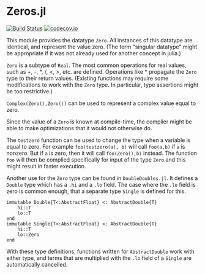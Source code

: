 # Zeros.jl

[![Build Status](https://travis-ci.org/perrutquist/Zeros.jl.svg?branch=master)](https://travis-ci.org/perrutquist/Zeros.jl)
[![codecov.io](http://codecov.io/github/perrutquist/Zeros.jl/coverage.svg?branch=master)](http://codecov.io/github/perrutquist/Zeros.jl?branch=master)

This module provides the datatype `Zero`. All instances of this datatype are identical, and represent the value zero. (The term "singular datatype" might be appropriate if it was not already used for another concept in julia.)

`Zero` is a subtype of `Real`. The most common operations for real values, such as +, -, \*, /, <, >, etc. are defined. Operations like * propagate the `Zero` type to their return values.
(Existing functions may require some modifications to work with the `Zero` type. In particular, type assertions might be too restrictive.)

`Complex(Zero(),Zero())` can be used to represent a complex value equal to zero.

Since the value of a `Zero` is known at compile-time, the complier might be able to make optimizations that it would not otherwise do.

The `testzero` function can be used to change the type when a variable is equal to zero. For example `foo(testzero(a), b)` will call `foo(a,b)` if `a` is nonzero. But if `a` is zero, then it will call `foo(Zero(),b)` instead. The function `foo` will then be complied specifically for input of the type `Zero` and this might result in faster execution.

Another use for the `Zero` type can be found in `DoubleDoubles.jl`. It defines a `Double` type which has a `.hi` and a `.lo` field. The case where the `.lo` field is zero is common enough, that a separate type `Single` is defined for this.
```
immutable Double{T<:AbstractFloat} <: AbstractDouble{T}
    hi::T
    lo::T
end
immutable Single{T<:AbstractFloat} <: AbstractDouble{T}
    hi::T
    lo::Zero
end
```
With these type definitions, functions written for `AbstractDouble` work with
either type, and terms that are multiplied with the `.lo` field of a `Single` are automatically cancelled.
